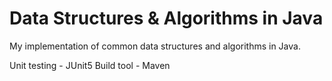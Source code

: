 # Data Structures & Algorithms in Java
My implementation of common data structures and algorithms in Java.

Unit testing - JUnit5
Build tool - Maven
